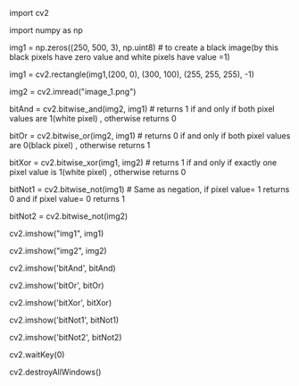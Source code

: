 

import cv2

import numpy as np

img1 = np.zeros((250, 500, 3), np.uint8)  # to create a black image(by this black pixels have zero value and white pixels have value =1)

img1 = cv2.rectangle(img1,(200, 0), (300, 100), (255, 255, 255), -1)

img2 = cv2.imread("image_1.png")

bitAnd = cv2.bitwise_and(img2, img1)     # returns 1 if and only if both pixel values are 1(white pixel) , otherwise returns 0 

bitOr = cv2.bitwise_or(img2, img1)       # returns 0 if and only if both pixel values are 0(black pixel) , otherwise returns 1 

bitXor = cv2.bitwise_xor(img1, img2)     # returns 1 if and only if exactly one pixel value is 1(white pixel) , otherwise returns 0

bitNot1 = cv2.bitwise_not(img1)          # Same as negation, if pixel value= 1 returns 0 and if pixel value= 0 returns 1

bitNot2 = cv2.bitwise_not(img2)


cv2.imshow("img1", img1)

cv2.imshow("img2", img2)

cv2.imshow('bitAnd', bitAnd)

cv2.imshow('bitOr', bitOr)

cv2.imshow('bitXor', bitXor)

cv2.imshow('bitNot1', bitNot1)

cv2.imshow('bitNot2', bitNot2)

cv2.waitKey(0)

cv2.destroyAllWindows()

